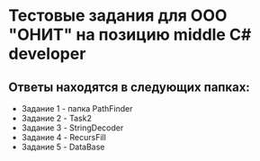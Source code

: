 # Тестовые задания для ООО "ОНИТ" на позицию middle C# developer

## Ответы находятся в следующих папках:

- Задание 1 - папка PathFinder
- Задание 2 - Task2
- Задание 3 - StringDecoder
- Задание 4 - RecursFill
- Задание 5 - DataBase